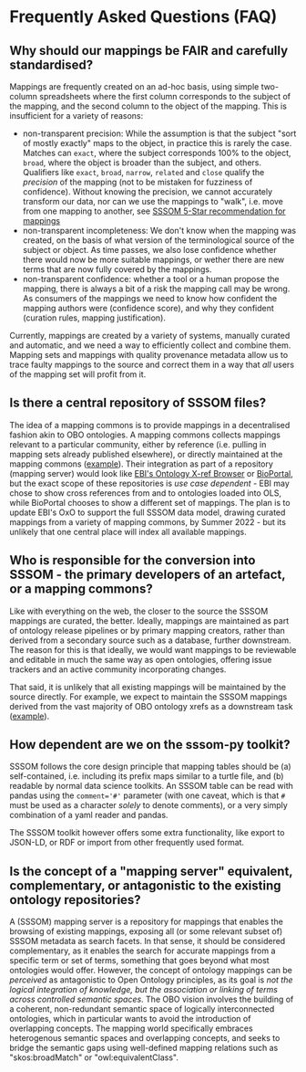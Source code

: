 # Frequently Asked Questions (FAQ)

<a id="why"></a>
## Why should our mappings be FAIR and carefully standardised?

Mappings are frequently created on an ad-hoc basis, using simple two-column spreadsheets where the first column corresponds to the subject of the mapping, and the second column to the object of the mapping. This is insufficient for a variety of reasons:

- non-transparent precision: While the assumption is that the subject "sort of mostly exactly" maps to the object, in practice this is rarely the case. Matches can `exact`, where the subject corresponds 100% to the object, `broad`, where the object is broader than the subject, and others. Qualifiers like `exact`, `broad`, `narrow`, `related` and `close` qualify the *precision* of the mapping (not to be mistaken for fuzziness of confidence). Without knowing the precision, we cannot accurately transform our data, nor can we use the mappings to "walk", i.e. move from one mapping to another, see [SSSOM 5-Star recommendation for mappings](spec.md#minimum)
- non-transparent incompleteness: We don't know when the mapping was created, on the basis of what version of the terminological source of the subject or object. As time passes, we also lose confidence whether there would now be more suitable mappings, or wether there are new terms that are now fully covered by the mappings.
- non-transparent confidence: whether a tool or a human propose the mapping, there is always a bit of a risk the mapping call may be wrong. As consumers of the mappings we need to know how confident the mapping authors were (confidence score), and why they confident (curation rules, mapping justification).

Currently, mappings are created by a variety of systems, manually curated and automatic, and we need a way to efficiently collect and combine them. Mapping sets and mappings with quality provenance metadata allow us to trace faulty mappings to the source and correct them in a way that _all_ users of the mapping set will profit from it.

## Is there a central repository of SSSOM files?
The idea of a mapping commons is to provide mappings in a decentralised fashion akin to OBO ontologies. A mapping commons collects 
mappings relevant to a particular community, either by reference (i.e. pulling in mapping sets already published elsewhere), or directly
maintained at the mapping commons ([example](https://github.com/mapping-commons/mh_mapping_initiative)). 
Their integration as part of a repository (mapping server) would look like [EBI's Ontology X-ref Browser](https://www.ebi.ac.uk/spot/oxo/) 
or [BioPortal](https://www.bioontology.org/wiki/BioPortal_Mappings),
but the exact scope of these repositories is _use case dependent_ - EBI may chose to show cross references from and to ontologies loaded into OLS, 
while BioPortal chooses to show a different set of mappings. The plan is to update EBI's OxO to support the full SSSOM data model, drawing curated
mappings from a variety of mapping commons, by Summer 2022 - but its unlikely that one central place will index all available mappings.

## Who is responsible for the conversion into SSSOM - the primary developers of an artefact, or a mapping commons?
Like with everything on the web, the closer to the source the SSSOM mappings are curated, the better. Ideally, mappings are maintained as 
part of ontology release pipelines or by primary mapping creators, rather than derived from a secondary source such as a database, further downstream.
The reason for this is that ideally, we would want mappings to be reviewable and editable in much the same way as open ontologies, 
offering issue trackers and an active community incorporating changes.

That said, it is unlikely that all existing mappings will be maintained by the source directly. For example, we expect to maintain the SSSOM mappings
derived from the vast majority of OBO ontology xrefs as a downstream task ([example](https://github.com/mapping-commons/ols-mapping-commons)).

## How dependent are we on the sssom-py toolkit?
SSSOM follows the core design principle that mapping tables should be (a) self-contained, i.e. including its prefix maps similar to a turtle file, 
and (b) readable by normal data science toolkits. An SSSOM table can be read with pandas using the `comment='#'` parameter 
(with one caveat, which is that `#` must be used as a character _solely_ to denote comments), or a very simply combination of a yaml reader and pandas. 

The SSSOM toolkit however offers some extra functionality, like export to JSON-LD, or RDF or import from other frequently used format.

## Is the concept of a "mapping server" equivalent, complementary, or antagonistic to the existing ontology repositories? 
A (SSSOM) mapping server is a repository for mappings that enables the browsing of existing mappings, exposing all (or some relevant subset of) SSSOM metadata as search
facets. In that sense, it should be considered complementary, as it enables the search for accurate mappings from a specific term or set of terms,
something that goes beyond what most ontologies would offer. However, the concept of ontology mappings can be _perceived_ as antagonistic to Open Ontology
principles, as its goal is _not the logical integration of knowledge, but the association or linking of terms across controlled semantic spaces_. 
The OBO vision involves the building of a coherent, non-redundant semantic space of logically interconnected ontologies, which in particular
wants to avoid the introduction of overlapping concepts. The mapping world specifically embraces heterogenous semantic spaces and overlapping concepts,
and seeks to bridge the semantic gaps using well-defined mapping relations such as "skos:broadMatch" or "owl:equivalentClass".



